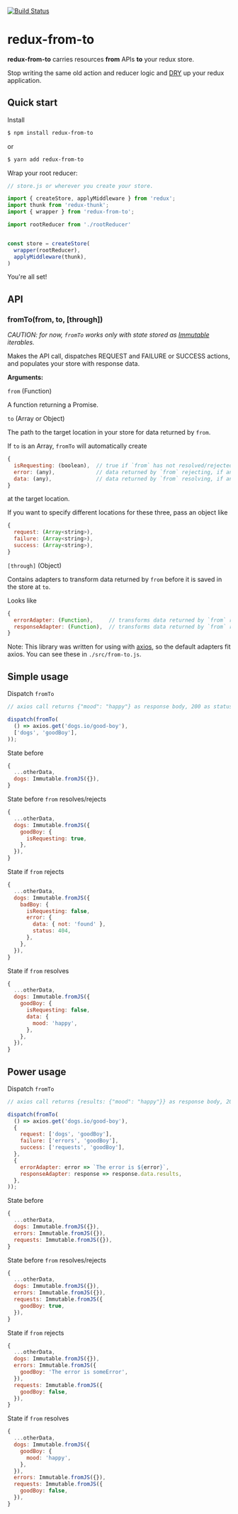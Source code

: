 [![Build Status](https://travis-ci.org/bratushka/redux-from-to.svg?branch=master)](https://travis-ci.org/bratushka/redux-from-to)

# redux-from-to

**redux-from-to** carries resources **from** APIs **to** your redux store.

Stop writing the same old action and reducer logic and [DRY](https://en.wikipedia.org/wiki/Don%27t_repeat_yourself) up your redux application.

## Quick start

Install

```sh
$ npm install redux-from-to
```

or

```sh
$ yarn add redux-from-to
```

Wrap your root reducer:

```js
// store.js or wherever you create your store.

import { createStore, applyMiddleware } from 'redux';
import thunk from 'redux-thunk';
import { wrapper } from 'redux-from-to';

import rootReducer from './rootReducer'


const store = createStore(
  wrapper(rootReducer),
  applyMiddleware(thunk),
)
```

You're all set!


## API

### fromTo(from, to, [through])

_CAUTION: for now, `fromTo` works only with state stored as [Immutable](https://github.com/facebook/immutable-js/) iterables._

Makes the API call, dispatches REQUEST and FAILURE or SUCCESS actions, and populates your store with response data.

**Arguments:**

`from` (Function)

A function returning a Promise.

`to` (Array<string> or Object)

The path to the target location in your store for data returned by `from`.

If `to` is an Array, `fromTo` will automatically create

```js
{
  isRequesting: (boolean),  // true if `from` has not resolved/rejected
  error: (any),             // data returned by `from` rejecting, if any
  data: (any),              // data returned by `from` resolving, if any
}
```

at the target location.

If you want to specify different locations for these three, pass an object like

```js
{
  request: (Array<string>),
  failure: (Array<string>),
  success: (Array<string>),
}
```

`[through]` (Object)

Contains adapters to transform data returned by `from` before it is saved in the store at `to`.

Looks like

```js
{
  errorAdapter: (Function),     // transforms data returned by `from` rejecting, if any
  responseAdapter: (Function),  // transforms data returned by `from` resolving, if any
}
```

Note: This library was written for using with [axios](https://github.com/mzabriskie/axios), so the
 default adapters fit axios. You can see these in `./src/from-to.js`.

## Simple usage

Dispatch `fromTo`

```js
// axios call returns {"mood": "happy"} as response body, 200 as status

dispatch(fromTo(
  () => axios.get('dogs.io/good-boy'),
  ['dogs', 'goodBoy'],
));
```

State before

```js
{
  ...otherData,
  dogs: Immutable.fromJS({}),
}
```

State before `from` resolves/rejects

```js
{
  ...otherData,
  dogs: Immutable.fromJS({
    goodBoy: {
      isRequesting: true,
    },
  }),
}
```

State if `from` rejects

```js
{
  ...otherData,
  dogs: Immutable.fromJS({
    badBoy: {
      isRequesting: false,
      error: {
        data: { not: 'found' },
        status: 404,
      },
    },
  }),
}
```

State if `from` resolves

```js
{
  ...otherData,
  dogs: Immutable.fromJS({
    goodBoy: {
      isRequesting: false,
      data: {
        mood: 'happy',
      },
    },
  }),
}
```

## Power usage

Dispatch `fromTo`

```js
// axios call returns {results: {"mood": "happy"}} as response body, 200 as status

dispatch(fromTo(
  () => axios.get('dogs.io/good-boy'),
  {
    request: ['dogs', 'goodBoy'],
    failure: ['errors', 'goodBoy'],
    success: ['requests', 'goodBoy'],
  },
  {
    errorAdapter: error => `The error is ${error}`,
    responseAdapter: response => response.data.results,
  },
));
```

State before

```js
{
  ...otherData,
  dogs: Immutable.fromJS({}),
  errors: Immutable.fromJS({}),
  requests: Immutable.fromJS({}),
}
```

State before `from` resolves/rejects

```js
{
  ...otherData,
  dogs: Immutable.fromJS({}),
  errors: Immutable.fromJS({}),
  requests: Immutable.fromJS({
    goodBoy: true,
  }),
}
```

State if `from` rejects

```js
{
  ...otherData,
  dogs: Immutable.fromJS({}),
  errors: Immutable.fromJS({
    goodBoy: 'The error is someError',
  }),
  requests: Immutable.fromJS({
    goodBoy: false,
  }),
}
```

State if `from` resolves

```js
{
  ...otherData,
  dogs: Immutable.fromJS({
    goodBoy: {
      mood: 'happy',
    },
  }),
  errors: Immutable.fromJS({}),
  requests: Immutable.fromJS({
    goodBoy: false,
  }),
}
```

